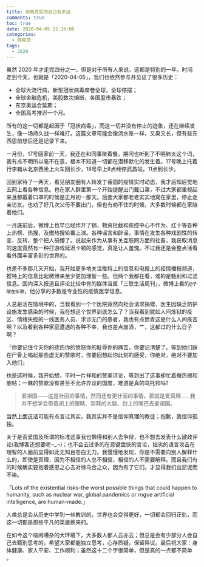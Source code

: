 ```yaml
---
title: 你离真实的自己有多远
comments: true
toc: true
date: 2020-04-05 22:16:00
categories:
  - 碎碎念
tags:
  - 2020
---
```


虽然 2020 年才走完四分之一，但是对于所有人来说，这都是特别的一年。时间走到今天，也就是「2020-04-05」，我们也依然参与并见证了很多历史：

<!-- more -->

- 全球大流行病，新型冠状病毒席卷全球，全球停摆；
- 全球金融危机，美股数次熔断，各国股市暴跌；
- 东京奥运会延期；
- 全国高考推迟一个月。



所有的这一切都是起因于「冠状病毒」，而这一切并没有停止的迹象，还在继续发生，像一场持久战一样难打。这篇文章可能会像流水账一样，又臭又长，但有些东西思前想后还是记录下来。


一月份，17号回家前一天，我还在和同事聚着餐，期间也听到了不明肺炎这个词，我有点不明所以毫不在意，根本不知道一切都在潜移默化的发生着。17号晚上托着行李箱从北京西坐上火车回长沙，18号早上8点经停武昌站，11点到长沙。


回到家待了一两天，看见朋友圈有人转发丁香园的疫情实时动态，我才后知后觉地去网上看各种信息。也在家人群里第一个开始提醒出门戴口罩，不过大家都重视起来且都戴着口罩的时候是正月初一那天。后面大家都老老实实地窝在家里，停止走亲访友。也劝了好几次父母不要出门，但也有劝不住的时候，大多数时候都在家陪着他们。

一月底前后，微博上也早已经炸开了锅，物资拦截和疾控中心不作为、红十等各种上热榜、热搜，及撤热搜轮番上演。各种谣言和辟谣，事情在发生各种戏剧性的转变、反转，整个把人搞懵了。说起来作为从事有关互联网方面的社畜，我获取消息的速度竟然有一种打游戏延迟卡顿的感觉，真是让人羞愧。不过我还是会整点活看看外面丰富多彩的世界的。





也差不多那几天开始，我开始更多地关注推特上的信息和电报上的疫情播报频道，推特上的信息比起微博来至少更加理智一些。但两个我都在看，难的是甄别和过滤信息。国内深入报道且评论比较中肯的媒体当属「三联生活周刊」，微博上看的`@子陵在听歌`，他分享的多数是专业性的疫情医学信息。


人总是活在情境中的，当我看到一个个医院竟然向社会请求捐赠、医生因缺乏防护设施发生感染的时候，我在想这个世界到底怎么了？当我看到犹如人间炼狱的疫区、情绪失控的一线医务人员、求诊无门的患者，我也有点愤青这是什么人间疾苦啊？以及看到各种家庭遭遇的各种不幸，我也差点崩溃，艹，这都过的什么日子啊？


「你要记住今天你的悲伤你的愤怒你的耻辱你的痛苦，你要记清楚了。等到他们踩在尸骨上唱起那些虚无的赞歌时，你要回想起你此刻的感受，你绝对，绝对不要加入他们」


也是这时候，我开始想，平时一片祥和的赞美评论，等到出了这事却忙着撤热搜和删帖；一昧的赞歌没有甚至不允许异议的国度，难道是真的乌托邦吗? 

> 爱祖国——这是壮丽的事情，然而还有更壮丽的事情，那就是爱真理……我并不想学会带着闭上的眼睛、崇拜的大脑、封上的嘴巴去爱祖国。

当然上面这话可能有点言过其实，我其实并不是信仰真理的教徒；抱歉，我信仰孤独。

关于是否爱国及所谓的标准这事我也懒得和别人去争辩，也不想去发表什么键政评论(我博客还想要呢¬_¬)；也不会去过多的在意键盘侠的言论，拙劣的语言攻击在理智的人面前显得如此无知且苍白无力。我慢慢地发现，你是不需要向别人解释什么的，即使是真理，因为不相信的人总不相信，相信的人不需要解释。而且我们有的时候确实要抱着感恩之心去对待乌合之众，因为有了它们，才显得我们出淤泥而不染。

「Lots of the existential risks-the worst possible things that could happen to humanity, such as nuclear war, global pandemics or rogue artificial intelligence, are human-made.」

人类总是会从历史中学到一些教训的，世界也会变得更好，一切都会回归正轨，而这一切都是那些平凡的英雄换来的。

在如今这个喧闹嘈杂的大环境下，大多数人都人云亦云；但总是会有少部分人会自己去甄别思考的，希望大家都能独立思考，心存质疑，保留异议。最后祝大家：身体健康、家人平安、工作顺利；虽然这十二个字很简单，但是真的一点都不简单 。

